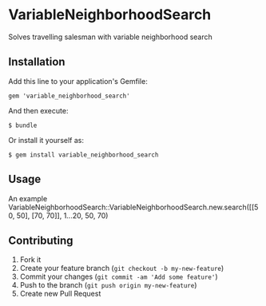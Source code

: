 # VariableNeighborhoodSearch

Solves travelling salesman with variable neighborhood search

## Installation

Add this line to your application's Gemfile:

    gem 'variable_neighborhood_search'

And then execute:

    $ bundle

Or install it yourself as:

    $ gem install variable_neighborhood_search

## Usage

An example VariableNeighborhoodSearch::VariableNeighborhoodSearch.new.search([[50, 50], [70, 70]], 1...20, 50, 70)

## Contributing

1. Fork it
2. Create your feature branch (`git checkout -b my-new-feature`)
3. Commit your changes (`git commit -am 'Add some feature'`)
4. Push to the branch (`git push origin my-new-feature`)
5. Create new Pull Request
